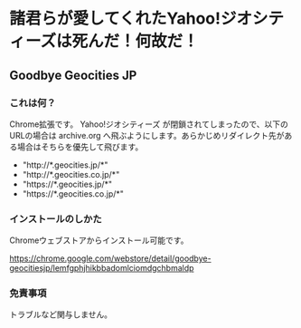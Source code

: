 
# 諸君らが愛してくれたYahoo!ジオシティーズは死んだ！何故だ！

## Goodbye Geocities JP

### これは何？

Chrome拡張です。
Yahoo!ジオシティーズ が閉鎖されてしまったので、以下のURLの場合は archive.org へ飛ぶようにします。あらかじめリダイレクト先がある場合はそちらを優先して飛びます。

- "http://\*.geocities.jp/*"
- "http://\*.geocities.co.jp/*"
- "https://\*.geocities.jp/*"
- "https://\*.geocities.co.jp/*"

### インストールのしかた

Chromeウェブストアからインストール可能です。

https://chrome.google.com/webstore/detail/goodbye-geocitiesjp/lemfgphjhikbbadomlciomdgchbmaldp

### 免責事項

トラブルなど関与しません。
